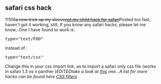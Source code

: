 <article><h2>safari css hack</h2><time><span class="day">1</span><span class="month">1</span><span class="year">106</span></time><strike>a new trick up my sleeve<a title="safari hack" href="http://www.jasonkarldavis.com/articles/notmychild/">not my child hack for safari</a></strike>Posted too fast, haven't got it working, still, If you know any safari hacks, please let me know...One I have found to work is:<pre>type="text/FOO"</pre>instead of :<pre>type="text/css"</pre>Change this in your css import link, as to import a safari only css file (works in safari 1.3 os x panther )<em>EDITEDtake a look at <a href="http://www.wnas.nl/?p=212" title="hack">this</a> one...A list for more hacks can be found here  <a title="css filters (dithered.com)" href="http://www.dithered.com/css_filters/index.html">CSS filters</a></em></article>